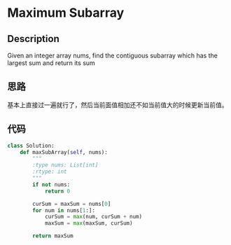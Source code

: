 # Maximum Subarray

## Description

Given an integer array nums, find the contiguous subarray which has the largest sum and return its sum

## 思路

基本上直接过一遍就行了，然后当前面值相加还不如当前值大的时候更新当前值。

## 代码

``` python 
class Solution:
    def maxSubArray(self, nums):
        """
        :type nums: List[int]
        :rtype: int
        """
        if not nums:
            return 0

        curSum = maxSum = nums[0]
        for num in nums[1:]:
            curSum = max(num, curSum + num)
            maxSum = max(maxSum, curSum)

        return maxSum
```